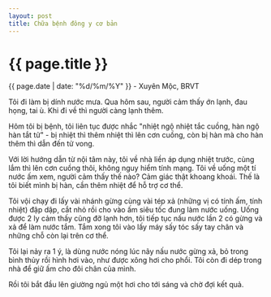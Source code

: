 ```yaml
---
layout: post
title: Chữa bệnh đông y cơ bản
---
```


{{ page.title }}
================
<p class="meta">{{ page.date | date: "%d/%m/%Y" }} - Xuyên Mộc, BRVT</p>

Tôi đi làm bị dính nước mưa. Qua hôm sau, người cảm thấy ớn lạnh, đau họng, tai ù. Khi đi về thì người càng lạnh thêm.

Hôm tôi bị bệnh, tôi liên tục được nhắc "nhiệt ngộ nhiệt tắc cuồng, hàn ngộ hàn tắt tử" - bị nhiệt thì thêm nhiệt thì lên cơn cuồng, còn bị hàn mà cho hàn thêm thì dẫn đến tử vong. 

Với lời hướng dẫn từ nội tâm này, tôi về nhà liền áp dụng nhiệt trước, cùng lắm thì lên cơn cuồng thôi, không nguy hiểm tính mạng. Tôi về uống một tí nước ấm xem, người cảm thấy thế nào? Cảm giác thật khoang khoái. Thế là tôi biết mình bị hàn, cần thêm nhiệt để hỗ trợ cơ thể.

Tôi vội chạy đi lấy vài nhánh gừng cùng vài tép xả (những vị có tính ấm, tính nhiệt) đập dập, cắt nhỏ rồi cho vào ấm siêu tốc đung làm nước uống. Uống được 2 ly cảm thấy cũng đỡ lạnh hơn, tôi tiếp tục nấu nước lần 2 có gừng và xả để làm nước tắm. Tắm xong tôi vào lấy máy sấy tóc sấy tay chân và những chỗ còn lại trên cơ thể.

Tôi lại nảy ra 1 ý, là dùng nước nóng lúc nãy nấu nước gừng xả, bỏ trong bình thủy rồi hình hơi vào, như được xông hơi cho phổi. Tôi còn đi dép trong nhà để giữ ấm cho đôi chân của mình. 

Rồi tôi bắt đầu lên giường ngủ một hơi cho tới sáng và chờ đợi kết quả. 
